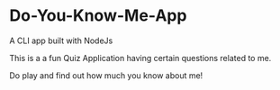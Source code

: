 # Do-You-Know-Me-App
A CLI app built with NodeJs

This is a a fun Quiz Application having certain questions related to me.

Do play and find out how much you know about me!
